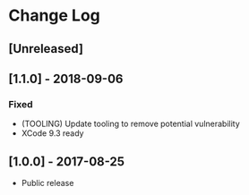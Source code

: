 # Change Log

## [Unreleased]

## [1.1.0] - 2018-09-06

### Fixed
- (TOOLING) Update tooling to remove potential vulnerability
- XCode 9.3 ready

## [1.0.0] - 2017-08-25

- Public release 
